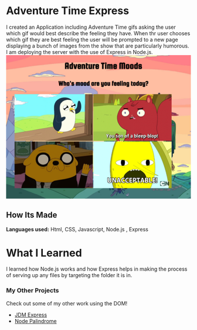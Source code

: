 # Adventure Time Express

I created an Application including Adventure Time gifs asking the user which gif would best describe the feeling they have. When thr user chooses which gif they are best feeling the user will be prompted to a new page displaying a bunch of images from the show that are particularly humorous. I am deploying the server with the use of Express in Node.js.
&emsp;
![Screenshot](adventureTime.png)

## How Its Made 
**Languages used:** Html, CSS, Javascript, Node.js  , Express
# What I Learned
I learned how Node.js works and how Express helps in making the process of serving up any files by targeting the folder it is in.
### My Other Projects 
Check out some of my other work using the DOM!
* [JDM Express](https://github.com/BrianMelaraDev/jdmPersonalExpress/blob/main/README.md)
* [Node Palindrome](https://github.com/BrianMelaraDev/node-palindrome-bootcamp/tree/answer)

